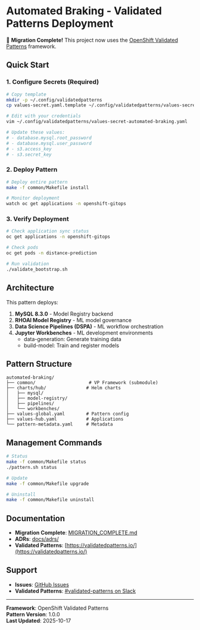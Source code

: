 # Automated Braking - Validated Patterns Deployment

🎉 **Migration Complete!** This project now uses the [OpenShift Validated Patterns](https://validatedpatterns.io/) framework.

## Quick Start

### 1. Configure Secrets (Required)

```bash
# Copy template
mkdir -p ~/.config/validatedpatterns
cp values-secret.yaml.template ~/.config/validatedpatterns/values-secret-automated-braking.yaml

# Edit with your credentials
vim ~/.config/validatedpatterns/values-secret-automated-braking.yaml

# Update these values:
# - database.mysql.root_password
# - database.mysql.user_password
# - s3.access_key
# - s3.secret_key
```

### 2. Deploy Pattern

```bash
# Deploy entire pattern
make -f common/Makefile install

# Monitor deployment
watch oc get applications -n openshift-gitops
```

### 3. Verify Deployment

```bash
# Check application sync status
oc get applications -n openshift-gitops

# Check pods
oc get pods -n distance-prediction

# Run validation
./validate_bootstrap.sh
```

## Architecture

This pattern deploys:

1. **MySQL 8.3.0** - Model Registry backend
2. **RHOAI Model Registry** - ML model governance
3. **Data Science Pipelines (DSPA)** - ML workflow orchestration
4. **Jupyter Workbenches** - ML development environments
   - data-generation: Generate training data
   - build-model: Train and register models

## Pattern Structure

```
automated-braking/
├── common/                    # VP Framework (submodule)
├── charts/hub/               # Helm charts
│   ├── mysql/
│   ├── model-registry/
│   ├── pipelines/
│   └── workbenches/
├── values-global.yaml        # Pattern config
├── values-hub.yaml           # Applications
└── pattern-metadata.yaml     # Metadata
```

## Management Commands

```bash
# Status
make -f common/Makefile status
./pattern.sh status

# Update
make -f common/Makefile upgrade

# Uninstall
make -f common/Makefile uninstall
```

## Documentation

- **Migration Complete**: [MIGRATION_COMPLETE.md](MIGRATION_COMPLETE.md)
- **ADRs**: [docs/adrs/](docs/adrs/)
- **Validated Patterns**: [https://validatedpatterns.io/](https://validatedpatterns.io/)

## Support

- **Issues**: [GitHub Issues](https://github.com/tosin2013/automated-braking/issues)
- **Validated Patterns**: [#validated-patterns on Slack](https://kubernetes.slack.com/archives/C02TYNJ8J0G)

---

**Framework**: OpenShift Validated Patterns  
**Pattern Version**: 1.0.0  
**Last Updated**: 2025-10-17


